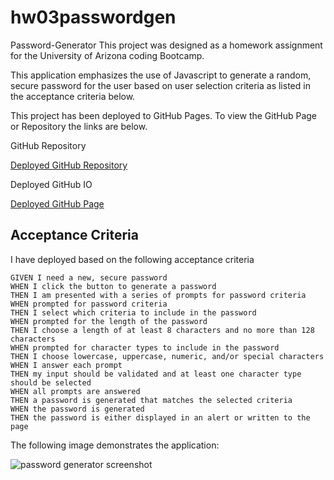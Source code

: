 # hw03passwordgen

Password-Generator
This project was designed as a homework assignment for the University of Arizona coding Bootcamp.

This application emphasizes the use of Javascript to generate a random, secure password for the user based on user selection criteria as listed in the acceptance criteria below.



This project has been deployed to GitHub Pages. To view the GitHub Page or Repository the links are below. 


GitHub Repository

[Deployed GitHub Repository](https://github.com/Elipticblock5/hw03randomPass)

Deployed GitHub IO

[Deployed GitHub Page](https://elipticblock5.github.io/hw03randomPass/)


## Acceptance Criteria

I have deployed based on the following acceptance criteria

```
GIVEN I need a new, secure password
WHEN I click the button to generate a password
THEN I am presented with a series of prompts for password criteria
WHEN prompted for password criteria
THEN I select which criteria to include in the password
WHEN prompted for the length of the password
THEN I choose a length of at least 8 characters and no more than 128 characters
WHEN prompted for character types to include in the password
THEN I choose lowercase, uppercase, numeric, and/or special characters
WHEN I answer each prompt
THEN my input should be validated and at least one character type should be selected
WHEN all prompts are answered
THEN a password is generated that matches the selected criteria
WHEN the password is generated
THEN the password is either displayed in an alert or written to the page
```

The following image demonstrates the application:

![password generator screenshot](./assets/images/ScreenshotPwGen.jpg)

